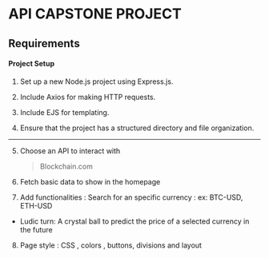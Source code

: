 # API CAPSTONE PROJECT

## Requirements

#### Project Setup

1. Set up a new Node.js project using Express.js.

2. Include Axios for making HTTP requests.

3. Include EJS for templating.

4. Ensure that the project has a structured directory and file organization.

---

5. Choose an API to interact with

   > Blockchain.com

6. Fetch basic data to show in the homepage

7. Add functionalities :
   Search for an specific currency : ex: BTC-USD, ETH-USD

- Ludic turn: A crystal ball to predict the price of a selected currency in the future

8. Page style :
   CSS , colors , buttons, divisions and layout
